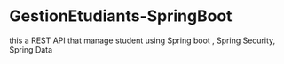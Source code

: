 # GestionEtudiants-SpringBoot
this a REST API that manage student using Spring boot , Spring Security, Spring Data
